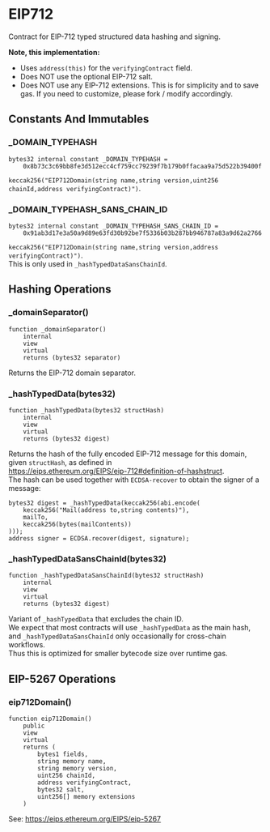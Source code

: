 # EIP712

Contract for EIP-712 typed structured data hashing and signing.


<b>Note, this implementation:</b>

- Uses `address(this)` for the `verifyingContract` field.
- Does NOT use the optional EIP-712 salt.
- Does NOT use any EIP-712 extensions.
This is for simplicity and to save gas.
If you need to customize, please fork / modify accordingly.



<!-- customintro:start --><!-- customintro:end -->

## Constants And Immutables

### _DOMAIN_TYPEHASH

```solidity
bytes32 internal constant _DOMAIN_TYPEHASH =
    0x8b73c3c69bb8fe3d512ecc4cf759cc79239f7b179b0ffacaa9a75d522b39400f
```

`keccak256("EIP712Domain(string name,string version,uint256 chainId,address verifyingContract)")`.

### _DOMAIN_TYPEHASH_SANS_CHAIN_ID

```solidity
bytes32 internal constant _DOMAIN_TYPEHASH_SANS_CHAIN_ID =
    0x91ab3d17e3a50a9d89e63fd30b92be7f5336b03b287bb946787a83a9d62a2766
```

`keccak256("EIP712Domain(string name,string version,address verifyingContract)")`.   
This is only used in `_hashTypedDataSansChainId`.

## Hashing Operations

### _domainSeparator()

```solidity
function _domainSeparator()
    internal
    view
    virtual
    returns (bytes32 separator)
```

Returns the EIP-712 domain separator.

### _hashTypedData(bytes32)

```solidity
function _hashTypedData(bytes32 structHash)
    internal
    view
    virtual
    returns (bytes32 digest)
```

Returns the hash of the fully encoded EIP-712 message for this domain,   
given `structHash`, as defined in   
https://eips.ethereum.org/EIPS/eip-712#definition-of-hashstruct.   
The hash can be used together with `ECDSA-recover` to obtain the signer of a message:   
```solidity   
bytes32 digest = _hashTypedData(keccak256(abi.encode(   
    keccak256("Mail(address to,string contents)"),   
    mailTo,   
    keccak256(bytes(mailContents))   
)));   
address signer = ECDSA.recover(digest, signature);   
```

### _hashTypedDataSansChainId(bytes32)

```solidity
function _hashTypedDataSansChainId(bytes32 structHash)
    internal
    view
    virtual
    returns (bytes32 digest)
```

Variant of `_hashTypedData` that excludes the chain ID.   
We expect that most contracts will use `_hashTypedData` as the main hash,   
and `_hashTypedDataSansChainId` only occasionally for cross-chain workflows.   
Thus this is optimized for smaller bytecode size over runtime gas.

## EIP-5267 Operations

### eip712Domain()

```solidity
function eip712Domain()
    public
    view
    virtual
    returns (
        bytes1 fields,
        string memory name,
        string memory version,
        uint256 chainId,
        address verifyingContract,
        bytes32 salt,
        uint256[] memory extensions
    )
```

See: https://eips.ethereum.org/EIPS/eip-5267